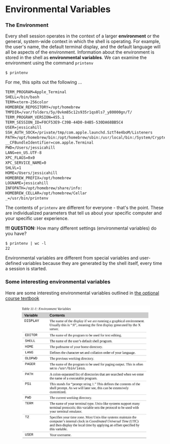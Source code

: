 # Environmental Variables 

### The Environment

Every shell session operates in the context of a larger **environment** or the general, system-wide context in which the shell is operating. For example, the user's name, the default terminal display, and the default language will all be aspects of the environment. Information about the environment is stored in the shell as **environmental variables**. We can examine the environment using the command `printenv`

```
$ printenv
```

For me, this spits out the following …

```
TERM_PROGRAM=Apple_Terminal
SHELL=/bin/bash
TERM=xterm-256color
HOMEBREW_REPOSITORY=/opt/homebrew
TMPDIR=/var/folders/5y/0vkm85c12s935r1qs0ls7_y80000gn/T/
TERM_PROGRAM_VERSION=455.1
TERM_SESSION_ID=F0CF53E9-C39B-44D0-84B5-530DA68BB5C4
USER=jessicahill
SSH_AUTH_SOCK=/private/tmp/com.apple.launchd.SztT4e4boM/Listeners
PATH=/opt/homebrew/bin:/opt/homebrew/sbin:/usr/local/bin:/System/Cryptexes/App/usr/bin:/usr/bin:/bin:/usr/sbin:/sbin:/var/run/com.apple.security.cryptexd/codex.system/bootstrap/usr/local/bin:/var/run/com.apple.security.cryptexd/codex.system/bootstrap/usr/bin:/var/run/com.apple.security.cryptexd/codex.system/bootstrap/usr/appleinternal/bin:/Library/Apple/usr/bin
__CFBundleIdentifier=com.apple.Terminal
PWD=/Users/jessicahill
LANG=en_US.UTF-8
XPC_FLAGS=0x0
XPC_SERVICE_NAME=0
SHLVL=1
HOME=/Users/jessicahill
HOMEBREW_PREFIX=/opt/homebrew
LOGNAME=jessicahill
INFOPATH=/opt/homebrew/share/info:
HOMEBREW_CELLAR=/opt/homebrew/Cellar
_=/usr/bin/printenv
```

The contents of `printenv` are different for everyone - that's the point. These are individualized parameters that tell us about your specific computer and your specific user experience.

**!!! QUESTION:** How many different settings (environmental variables) do you have?

```
$ printenv | wc -l
22
```

Environmental variables are different from special variables and user-defined variables because they are generated by the shell itself, every time a session is started.

### Some interesting environmental variables

Here are some interesting environmental variables outlined in [the optional course textbook](https://linuxcommand.org/tlcl.php)

<p align="center">
<img width="410" alt="envVars" src="https://github.com/jesshill/CSU-2025FA-DSCI-510-001_LINUX_as_a_computational_platform/blob/main/Images/envVars.png">
</p>





